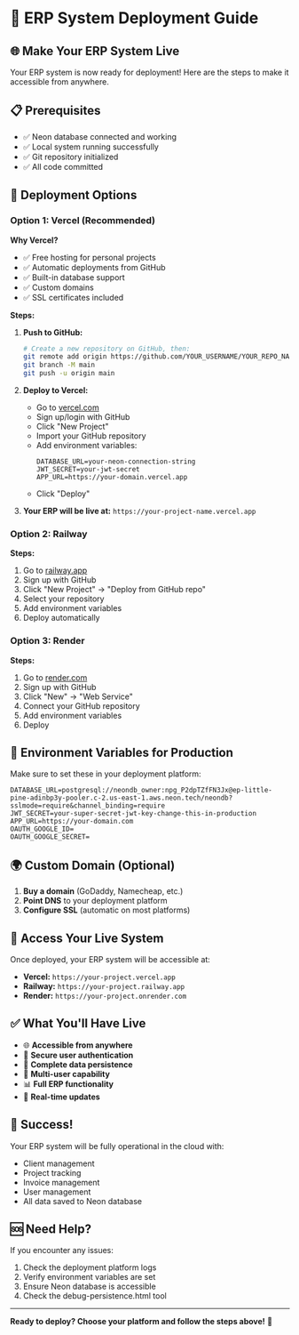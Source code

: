 # 🚀 ERP System Deployment Guide

## 🌐 Make Your ERP System Live

Your ERP system is now ready for deployment! Here are the steps to make it accessible from anywhere.

## 📋 Prerequisites

- ✅ Neon database connected and working
- ✅ Local system running successfully
- ✅ Git repository initialized
- ✅ All code committed

## 🎯 Deployment Options

### Option 1: Vercel (Recommended)

**Why Vercel?**
- ✅ Free hosting for personal projects
- ✅ Automatic deployments from GitHub
- ✅ Built-in database support
- ✅ Custom domains
- ✅ SSL certificates included

**Steps:**

1. **Push to GitHub:**
   ```bash
   # Create a new repository on GitHub, then:
   git remote add origin https://github.com/YOUR_USERNAME/YOUR_REPO_NAME.git
   git branch -M main
   git push -u origin main
   ```

2. **Deploy to Vercel:**
   - Go to [vercel.com](https://vercel.com)
   - Sign up/login with GitHub
   - Click "New Project"
   - Import your GitHub repository
   - Add environment variables:
     ```
     DATABASE_URL=your-neon-connection-string
     JWT_SECRET=your-jwt-secret
     APP_URL=https://your-domain.vercel.app
     ```
   - Click "Deploy"

3. **Your ERP will be live at:** `https://your-project-name.vercel.app`

### Option 2: Railway

**Steps:**
1. Go to [railway.app](https://railway.app)
2. Sign up with GitHub
3. Click "New Project" → "Deploy from GitHub repo"
4. Select your repository
5. Add environment variables
6. Deploy automatically

### Option 3: Render

**Steps:**
1. Go to [render.com](https://render.com)
2. Sign up with GitHub
3. Click "New" → "Web Service"
4. Connect your GitHub repository
5. Add environment variables
6. Deploy

## 🔧 Environment Variables for Production

Make sure to set these in your deployment platform:

```
DATABASE_URL=postgresql://neondb_owner:npg_P2dpTZfFN3Jx@ep-little-pine-adinbp3y-pooler.c-2.us-east-1.aws.neon.tech/neondb?sslmode=require&channel_binding=require
JWT_SECRET=your-super-secret-jwt-key-change-this-in-production
APP_URL=https://your-domain.com
OAUTH_GOOGLE_ID=
OAUTH_GOOGLE_SECRET=
```

## 🌍 Custom Domain (Optional)

1. **Buy a domain** (GoDaddy, Namecheap, etc.)
2. **Point DNS** to your deployment platform
3. **Configure SSL** (automatic on most platforms)

## 📱 Access Your Live System

Once deployed, your ERP system will be accessible at:
- **Vercel:** `https://your-project.vercel.app`
- **Railway:** `https://your-project.railway.app`
- **Render:** `https://your-project.onrender.com`

## ✅ What You'll Have Live

- 🌐 **Accessible from anywhere**
- 🔐 **Secure user authentication**
- 💾 **Complete data persistence**
- 👥 **Multi-user capability**
- 📊 **Full ERP functionality**
- 🔄 **Real-time updates**

## 🎉 Success!

Your ERP system will be fully operational in the cloud with:
- Client management
- Project tracking
- Invoice management
- User management
- All data saved to Neon database

## 🆘 Need Help?

If you encounter any issues:
1. Check the deployment platform logs
2. Verify environment variables are set
3. Ensure Neon database is accessible
4. Check the debug-persistence.html tool

---

**Ready to deploy? Choose your platform and follow the steps above!** 🚀
